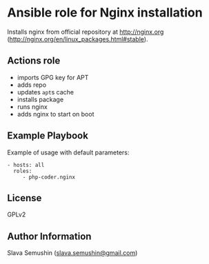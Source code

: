 Ansible role for Nginx installation
===================================

Installs nginx from official repository at http://nginx.org (http://nginx.org/en/linux_packages.html#stable).

Actions role
------------

* imports GPG key for APT
* adds repo
* updates `apt`s cache
* installs package
* runs nginx
* adds nginx to start on boot

Example Playbook
----------------

Example of usage with default parameters:

    - hosts: all
      roles:
         - php-coder.nginx

License
-------

GPLv2

Author Information
------------------

Slava Semushin (slava.semushin@gmail.com)
